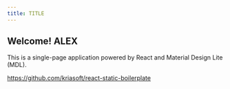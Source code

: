 ```yaml
---
title: TITLE
---
```


## Welcome! ALEX

This is a single-page application powered by React and Material Design Lite (MDL).

https://github.com/kriasoft/react-static-boilerplate

